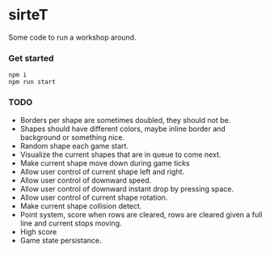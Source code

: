 # sirteT

Some code to run a workshop around.

### Get started
```
npm i
npm run start
```

### TODO

* Borders per shape are sometimes doubled, they should not be.
* Shapes should have different colors, maybe inline border and background or something nice.
* Random shape each game start.
* Visualize the current shapes that are in queue to come next.
* Make current shape move down during game ticks
* Allow user control of current shape left and right.
* Allow user control of downward speed.
* Allow user control of downward instant drop by pressing space.
* Allow user control of current shape rotation.
* Make current shape collision detect.
* Point system, score when rows are cleared, rows are cleared given a full line and current stops moving.
* High score
* Game state persistance.

